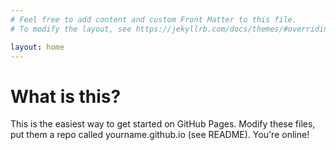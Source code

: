 ```yaml
---
# Feel free to add content and custom Front Matter to this file.
# To modify the layout, see https://jekyllrb.com/docs/themes/#overriding-theme-defaults

layout: home
---
```


# What is this?

This is the easiest way to get started on GitHub Pages.  Modify these files,
put them a repo called yourname.github.io (see README).  You're online!


